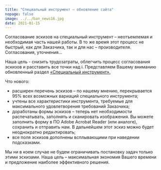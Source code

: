 ```yaml
---
title: "Специальный инструмент – обновление сайта"
nopage: false
image: ../../ban_news16.jpg
date: 2021-01-15
---
```

Согласование эскизов на специальный инструмент – неотъемлемая и необходимая часть нашей работы. В то же время этот процесс не быстрый, как для Заказчика, так и для нас – производителя. Согласования, уточнения…

Наша цель - снизить трудозатраты, облегчить процесс согласования эскизов и расставить все точки над i. Представляем Вашему вниманию обновленный раздел [«Специальный инструмент».](https://arconit.ru/catalog/special/)

Что нового:

* расширен перечень эскизов – по нашему мнению, перекрывается 95% всех возможных вариаций специального инструмента;
* учтены все характеристики инструмента, требуемые для максимального удовлетворения требований Заказчика;
* доработаны формы эскизов – теперь нет необходимости распечатывать, заполнять и сканировать изображения. Вы можете заполнить форму в ПО Adobe Acrobat Reader (или аналоге), сохранить и отправить нам. В дальнейшем этот эскиз можно будет неоднократно редактировать;
* все поля эскизов дополнены всплывающими при наведении подсказками.

Мы ни в коем случае не будем ограничивать постановку задач только этими эскизами. Наша цель – максимальная экономия Вашего времени и предложение наиболее эффективного решения.